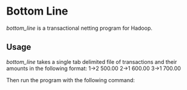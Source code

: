 Bottom Line
===========
*bottom_line* is a transactional netting program for Hadoop.

Usage
-----
*bottom_line* takes a single tab delimited file of transactions and their amounts in the following format:
    1->2  500.00
    2->1  600.00
    3->1  700.00
    
Then run the program with the following command:

